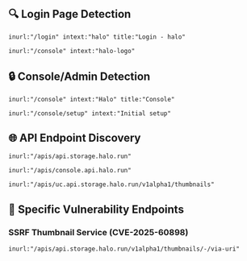 ## 🔍 **Login Page Detection**

```
inurl:"/login" intext:"halo" title:"Login - halo"
```

```
inurl:"/console" intext:"halo-logo"
```

## 🔒 **Console/Admin Detection**

```
inurl:"/console" intext:"Halo" title:"Console"
```

```
inurl:"/console/setup" intext:"Initial setup"
```

## 🌐 **API Endpoint Discovery**

```
inurl:"/apis/api.storage.halo.run"
```
```
inurl:"/apis/console.api.halo.run"
```

```
inurl:"/apis/uc.api.storage.halo.run/v1alpha1/thumbnails"
```

## 🎯 **Specific Vulnerability Endpoints**

### SSRF Thumbnail Service (CVE-2025-60898)
```
inurl:"/apis/api.storage.halo.run/v1alpha1/thumbnails/-/via-uri"
```
